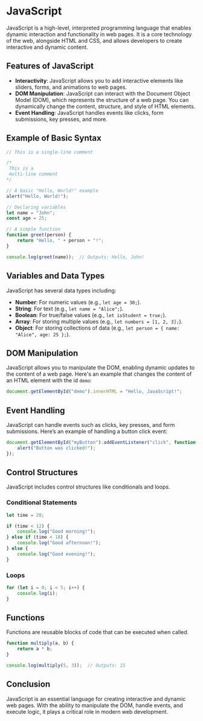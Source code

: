 
# JavaScript

JavaScript is a high-level, interpreted programming language that enables dynamic interaction and functionality in web pages. It is a core technology of the web, alongside HTML and CSS, and allows developers to create interactive and dynamic content.

## Features of JavaScript

- **Interactivity**: JavaScript allows you to add interactive elements like sliders, forms, and animations to web pages.
- **DOM Manipulation**: JavaScript can interact with the Document Object Model (DOM), which represents the structure of a web page. You can dynamically change the content, structure, and style of HTML elements.
- **Event Handling**: JavaScript handles events like clicks, form submissions, key presses, and more.

## Example of Basic Syntax

```javascript
// This is a single-line comment

/*
 This is a 
 multi-line comment
*/

// A basic "Hello, World!" example
alert("Hello, World!");

// Declaring variables
let name = "John";
const age = 25;

// A simple function
function greet(person) {
    return "Hello, " + person + "!";
}

console.log(greet(name));  // Outputs: Hello, John!
```

## Variables and Data Types

JavaScript has several data types including:

- **Number**: For numeric values (e.g., `let age = 30;`).
- **String**: For text (e.g., `let name = "Alice";`).
- **Boolean**: For true/false values (e.g., `let isStudent = true;`).
- **Array**: For storing multiple values (e.g., `let numbers = [1, 2, 3];`).
- **Object**: For storing collections of data (e.g., `let person = { name: "Alice", age: 25 };`).

## DOM Manipulation

JavaScript allows you to manipulate the DOM, enabling dynamic updates to the content of a web page. Here's an example that changes the content of an HTML element with the id `demo`:

```javascript
document.getElementById("demo").innerHTML = "Hello, JavaScript!";
```

## Event Handling

JavaScript can handle events such as clicks, key presses, and form submissions. Here’s an example of handling a button click event:

```javascript
document.getElementById("myButton").addEventListener("click", function() {
    alert("Button was clicked!");
});
```

## Control Structures

JavaScript includes control structures like conditionals and loops.

### Conditional Statements

```javascript
let time = 20;

if (time < 12) {
    console.log("Good morning!");
} else if (time < 18) {
    console.log("Good afternoon!");
} else {
    console.log("Good evening!");
}
```

### Loops

```javascript
for (let i = 0; i < 5; i++) {
    console.log(i);
}
```

## Functions

Functions are reusable blocks of code that can be executed when called.

```javascript
function multiply(a, b) {
    return a * b;
}

console.log(multiply(5, 3));  // Outputs: 15
```

## Conclusion

JavaScript is an essential language for creating interactive and dynamic web pages. With the ability to manipulate the DOM, handle events, and execute logic, it plays a critical role in modern web development.
